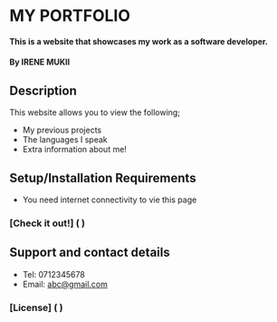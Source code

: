 # MY PORTFOLIO
#### This is a website that showcases my work as a software developer.

#### By **IRENE MUKII**
## Description
This website allows you to view the following;
* My previous projects
* The languages I speak
* Extra information about me!
## Setup/Installation Requirements
* You need internet connectivity to vie this page
### [Check it out!] ( )



## Support and contact details
* Tel: 0712345678
* Email: abc@gmail.com 

### [License] ( )

  
